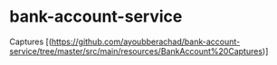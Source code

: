 # bank-account-service 
Captures
[(https://github.com/ayoubberachad/bank-account-service/tree/master/src/main/resources/BankAccount%20Captures)] 
